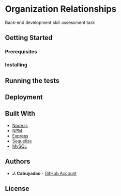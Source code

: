 # Organization Relationships

Back-end development skill assessment task

## Getting Started

### Prerequisites

### Installing

## Running the tests

## Deployment

## Built With

* [Node.js](https://nodejs.org/en/about/)
* [NPM](https://docs.npmjs.com/)
* [Express](https://expressjs.com/)
* [Sequelize](https://sequelize.org/master/)
* [MySQL](https://dev.mysql.com/doc/)

## Authors

* **J. Cabuyadao** - [GitHub Account](https://github.com/jmjcabuyadao)

## License
